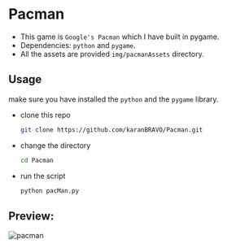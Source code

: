 # Pacman

- This game is `Google's Pacman` which I have built in pygame.
- Dependencies: `python` and `pygame`.
- All the assets are provided `img/pacmanAssets` directory.

## Usage

make sure you have installed the `python` and the `pygame` library.

- clone this repo

  ```bash
  git clone https://github.com/karanBRAVO/Pacman.git
  ```

- change the directory

  ```bash
  cd Pacman
  ```

- run the script

  ```bash
  python pacMan.py
  ```

## Preview: 

![pacman](https://user-images.githubusercontent.com/77043443/193549807-9585e094-822d-4844-99e2-2fff889e990a.png)

